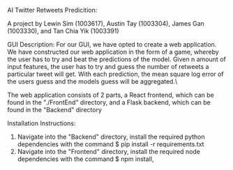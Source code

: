 AI Twitter Retweets Predicition:

A project by Lewin Sim (1003617), Austin Tay (1003304), James Gan (1003330), and Tan Chia Yik (1003391)

GUI Description:
For our GUI, we have opted to create a web application. We have constructed our web application in the form of a game, whereby the user has to try and 
beat the predictions of the model. Given n amount of input features, the user has to try and guess the number of retweets a particular tweet will get. 
With each prediction, the mean square log error of the users guess and the models guess will be aggregated.\

The web application consists of 2 parts, a React frontend, which can be found in the "./FrontEnd" directory, and a Flask backend, which can be found in 
the "Backend" directory

Installation Instructions:
1. Navigate into the "Backend" directory, install the required python dependencies with the command $ pip install -r requirements.txt
2. Navigate into the "Frontend" directory, install the required node dependencies with the command $ npm install, 